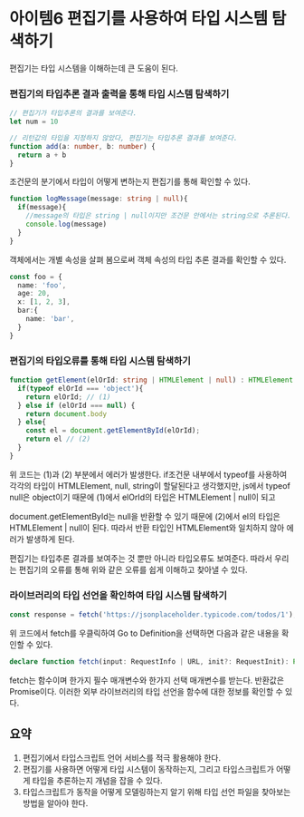 # 아이템6 편집기를 사용하여 타입 시스템 탐색하기

편집기는 타입 시스템을 이해하는데 큰 도움이 된다.

### 편집기의 타입추론 결과 출력을 통해 타입 시스템 탐색하기

```typescript
// 편집기가 타입추론의 결과를 보여준다.
let num = 10

// 리턴값의 타입을 지정하지 않았다, 편집기는 타입추론 결과를 보여준다.
function add(a: number, b: number) {
  return a + b
}
```

조건문의 분기에서 타입이 어떻게 변하는지 편집기를 통해 확인할 수 있다.

```typeScript
function logMessage(message: string | null){
  if(message){
    //message의 타입은 string | null이지만 조건문 안에서는 string으로 추론된다.
    console.log(message)
  }
}
```

객체에서는 개별 속성을 살펴 봄으로써 객체 속성의 타입 추론 결과를 확인할 수 있다.

```typeScript
const foo = {
  name: 'foo',
  age: 20,
  x: [1, 2, 3],
  bar:{
    name: 'bar',
  }
}
```

### 편집기의 타입오류를 통해 타입 시스템 탐색하기

```typeScript
function getElement(elOrId: string | HTMLElement | null) : HTMLElement {
  if(typeof elOrId === 'object'){
    return elOrId; // (1)
  } else if (elOrId === null) {
    return document.body
  } else{
    const el = document.getElementById(elOrId);
    return el // (2)
  }
}
```

위 코드는 (1)과 (2) 부분에서 에러가 발생한다.
if조건문 내부에서 typeof를 사용하여 각각의 타입이
HTMLElement, null, string이 할달된다고 생각했지만,
js에서 typeof null은 object이기 때문에
(1)에서 elOrId의 타입은 HTMLElement | null이 되고

document.getElementById는 null을 반환할 수 있기 때문에
(2)에서 el의 타입은 HTMLElement | null이 된다.
따라서 반환 타입인 HTMLElement와 일치하지 않아 에러가 발생하게 된다.

편집기는 타입추론 결과를 보여주는 것 뿐만 아니라 타입오류도 보여준다.
따라서 우리는 편집기의 오류를 통해 위와 같은 오류를 쉽게 이해하고 찾아낼 수 있다.

### 라이브러리의 타입 선언을 확인하여 타입 시스템 탐색하기

```typeScript
const response = fetch('https://jsonplaceholder.typicode.com/todos/1');
```

위 코드에서 fetch를 우클릭하여 Go to Definition을 선택하면 다음과 같은 내용을 확인할 수 있다.

```typeScript
declare function fetch(input: RequestInfo | URL, init?: RequestInit): Promise<Response>;
```

fetch는 함수이며 한가지 필수 매개변수와 한가지 선택 매개변수를 받는다.
반환값은 Promise<Response>이다.
이러한 외부 라이브러리의 타입 선언을 함수에 대한 정보를 확인할 수 있다.

## 요약

1. 편집기에서 타입스크립트 언어 서비스를 적극 활용해야 한다.
2. 편집기를 사용하면 어떻게 타입 시스템이 동작하는지, 그리고 타입스크립트가 어떻게 타입을 추론하는지 개념을 잡을 수 있다.
3. 타입스크립트가 동작을 어떻게 모델링하는지 알기 위해 타입 선언 파일을 찾아보는 방법을 알아야 한다.
